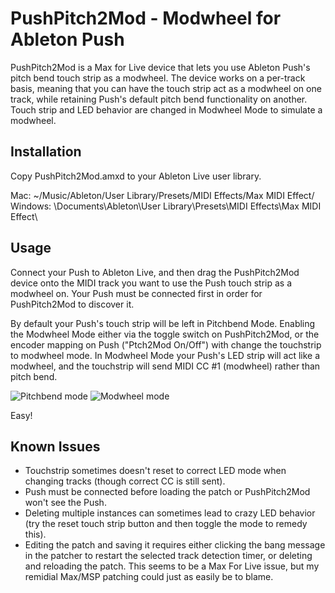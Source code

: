 PushPitch2Mod - Modwheel for Ableton Push
=============

PushPitch2Mod is a Max for Live device that lets you use Ableton Push's pitch bend touch strip as a modwheel. The device works on a per-track basis, meaning that you can have the touch strip act as a modwheel on one track, while retaining Push's default pitch bend functionality on another. Touch strip and LED behavior are changed in Modwheel Mode to simulate a modwheel.

Installation
-------

Copy PushPitch2Mod.amxd to your Ableton Live user library.

Mac: ~/Music/Ableton/User Library/Presets/MIDI Effects/Max MIDI Effect/ <br />
Windows: \Documents\Ableton\User Library\Presets\MIDI Effects\Max MIDI Effect\

Usage
-------

Connect your Push to Ableton Live, and then drag the PushPitch2Mod device onto the MIDI track you want to use the Push touch strip as a modwheel on. Your Push must be connected first in order for PushPitch2Mod to discover it.

By default your Push's touch strip will be left in Pitchbend Mode. Enabling the Modwheel Mode either via the toggle switch on PushPitch2Mod, or the encoder mapping on Push ("Ptch2Mod On/Off") with change the touchstrip to modwheel mode. In Modwheel Mode your Push's LED strip will act like a modwheel, and the touchstrip will send MIDI CC #1 (modwheel) rather than pitch bend.

![Pitchbend mode](https://s3-us-west-2.amazonaws.com/pushpitch2mod/Pitchbend.png) ![Modwheel mode](https://s3-us-west-2.amazonaws.com/pushpitch2mod/Modwheel.png)

Easy!

Known Issues
-------
- Touchstrip sometimes doesn't reset to correct LED mode when changing tracks (though correct CC is still sent).<br />
- Push must be connected before loading the patch or PushPitch2Mod won't see the Push.<br />
- Deleting multiple instances can sometimes lead to crazy LED behavior (try the reset touch strip button and then toggle the mode to remedy this).<br />
- Editing the patch and saving it requires either clicking the bang message in the patcher to restart the selected track detection timer, or deleting and reloading the patch. This seems to be a Max For Live issue, but my remidial Max/MSP patching could just as easily be to blame.<br />
